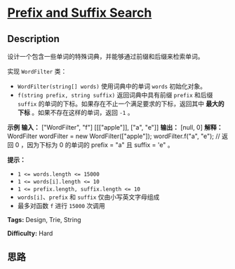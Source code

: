 # [Prefix and Suffix Search][title]

## Description

设计一个包含一些单词的特殊词典，并能够通过前缀和后缀来检索单词。

实现 `WordFilter` 类：

  * `WordFilter(string[] words)` 使用词典中的单词 `words` 初始化对象。
  * `f(string prefix, string suffix)` 返回词典中具有前缀 `prefix` 和后缀`suffix` 的单词的下标。如果存在不止一个满足要求的下标，返回其中 **最大的下标** 。如果不存在这样的单词，返回 `-1` 。

**示例**
            **输入：**    ["WordFilter", "f"]    [[["apple"]], ["a", "e"]]    **输出：**    [null, 0]        **解释：**    WordFilter wordFilter = new WordFilter(["apple"]);    wordFilter.f("a", "e"); // 返回 0 ，因为下标为 0 的单词的 prefix = "a" 且 suffix = 'e" 。    

**提示：**

  * `1 <= words.length <= 15000`
  * `1 <= words[i].length <= 10`
  * `1 <= prefix.length, suffix.length <= 10`
  * `words[i]`、`prefix` 和 `suffix` 仅由小写英文字母组成
  * 最多对函数 `f` 进行 `15000` 次调用


**Tags:** Design, Trie, String

**Difficulty:** Hard

## 思路

[title]: https://leetcode-cn.com/problems/prefix-and-suffix-search

